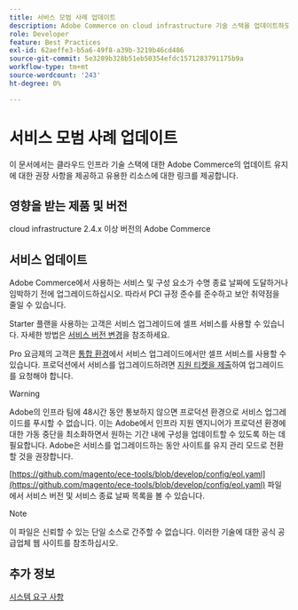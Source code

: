 ```yaml
---
title: 서비스 모범 사례 업데이트
description: Adobe Commerce on cloud infrastructure 기술 스택을 업데이트하도록 유지하는 방법에 대해 알아봅니다.
role: Developer
feature: Best Practices
exl-id: 62aeffe3-b5a6-49f8-a39b-3219b46cd486
source-git-commit: 5e3289b328b51eb50354efdc1571283791175b9a
workflow-type: tm+mt
source-wordcount: '243'
ht-degree: 0%

---
```


# 서비스 모범 사례 업데이트

이 문서에서는 클라우드 인프라 기술 스택에 대한 Adobe Commerce의 업데이트 유지에 대한 권장 사항을 제공하고 유용한 리소스에 대한 링크를 제공합니다.

## 영향을 받는 제품 및 버전

cloud infrastructure 2.4.x 이상 버전의 Adobe Commerce

## 서비스 업데이트

Adobe Commerce에서 사용하는 서비스 및 구성 요소가 수명 종료 날짜에 도달하거나 임박하기 전에 업그레이드하십시오. 따라서 PCI 규정 준수를 준수하고 보안 취약점을 줄일 수 있습니다.

Starter 플랜을 사용하는 고객은 서비스 업그레이드에 셀프 서비스를 사용할 수 있습니다. 자세한 방법은 [서비스 버전 변경](https://experienceleague.adobe.com/en/docs/commerce-cloud-service/user-guide/configure/service/services-yaml#change-service-version)을 참조하세요.

Pro 요금제의 고객은 [통합 환경](https://experienceleague.adobe.com/docs/commerce-knowledge-base/kb/announcements/commerce-announcements/integration-environment-enhancement-request-pro-and-starter.html)에서 서비스 업그레이드에서만 셀프 서비스를 사용할 수 있습니다. 프로덕션에서 서비스를 업그레이드하려면 [지원 티켓을 제출](https://experienceleague.adobe.com/docs/commerce-knowledge-base/kb/help-center-guide/magento-help-center-user-guide.html#submit-ticket)하여 업그레이드를 요청해야 합니다.

>[!WARNING]
>
>Adobe의 인프라 팀에 48시간 동안 통보하지 않으면 프로덕션 환경으로 서비스 업그레이드를 푸시할 수 없습니다. 이는 Adobe에서 인프라 지원 엔지니어가 프로덕션 환경에 대한 가동 중단을 최소화하면서 원하는 기간 내에 구성을 업데이트할 수 있도록 하는 데 필요합니다. Adobe은 서비스를 업그레이드하는 동안 사이트를 유지 관리 모드로 전환할 것을 권장합니다.

[https://github.com/magento/ece-tools/blob/develop/config/eol.yaml](https://github.com/magento/ece-tools/blob/develop/config/eol.yaml) 파일에서 서비스 버전 및 서비스 종료 날짜 목록을 볼 수 있습니다.

>[!NOTE]
>
>이 파일은 신뢰할 수 있는 단일 소스로 간주할 수 없습니다. 이러한 기술에 대한 공식 공급업체 웹 사이트를 참조하십시오.

## 추가 정보

[시스템 요구 사항](../../../installation/system-requirements.md)
